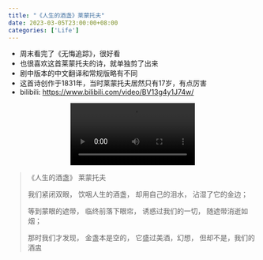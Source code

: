 ```yaml
---
title: "《人生的酒盏》莱蒙托夫"
date: 2023-03-05T23:00:00+08:00
categories: ['Life']
---
```

- 周末看完了《无悔追踪》，很好看
- 也很喜欢这首莱蒙托夫的诗，就单独剪了出来
- 剧中版本的中文翻译和常规版略有不同
- 这首诗创作于1831年，当时莱蒙托夫居然只有17岁，有点厉害
- bilibili: https://www.bilibili.com/video/BV13g4y1J74w/

<div style="text-align: center;">
  <video controls style="width: 50%;">
    <source src="/post/the-cup-of-life/the-cup-of-life.mp4" type="video/mp4">
    Your browser does not support the video tag.
  </video>
</div>

>《人生的酒盏》 莱蒙托夫
>            
>我们紧闭双眼，
>饮咽人生的酒盏，
>却用自己的泪水，
>沾湿了它的金边；
>            
>等到蒙眼的遮带，
>临终前落下眼帘，
>诱惑过我们的一切，
>随遮带消逝如烟；
>            
>那时我们才发现，
>金盏本是空的，
>它盛过美酒，幻想，
>但却不是，我们的酒盅
